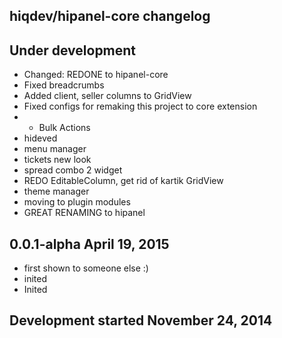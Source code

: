 hiqdev/hipanel-core changelog
-----------------------------

## Under development

- Changed: REDONE to hipanel-core
- Fixed breadcrumbs
- Added client, seller columns to GridView
- Fixed configs for remaking this project to core extension
- + Bulk Actions
- hideved
- menu manager
- tickets new look
- spread combo 2 widget
- REDO EditableColumn, get rid of kartik GridView
- theme manager
- moving to plugin modules
- GREAT RENAMING to hipanel

## 0.0.1-alpha April 19, 2015

- first shown to someone else :)
- inited
- Inited

## Development started November 24, 2014

